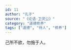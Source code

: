 ```yaml
---
id: 11
author: "孔子"
source: "《论语·卫灵公》"
category: "道德修养"
tags: ["道德", "待人", "修养"]
---
```


己所不欲，勿施于人。